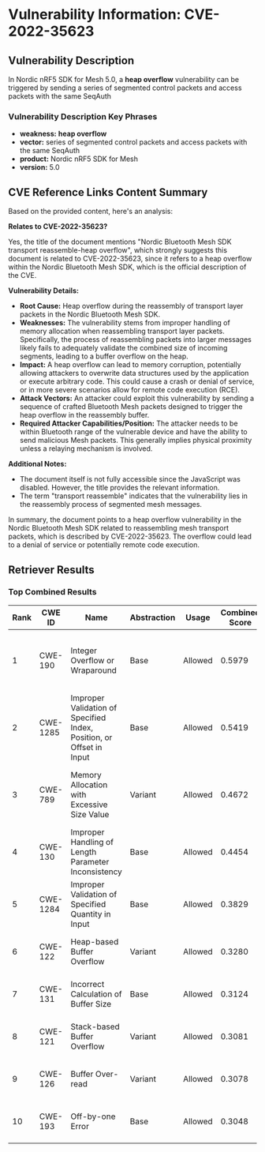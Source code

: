 # Vulnerability Information: CVE-2022-35623

## Vulnerability Description
In Nordic nRF5 SDK for Mesh 5.0, a **heap overflow** vulnerability can be triggered by sending a series of segmented control packets and access packets with the same SeqAuth

### Vulnerability Description Key Phrases
- **weakness:** **heap overflow**
- **vector:** series of segmented control packets and access packets with the same SeqAuth
- **product:** Nordic nRF5 SDK for Mesh
- **version:** 5.0

## CVE Reference Links Content Summary
Based on the provided content, here's an analysis:

**Relates to CVE-2022-35623?**

Yes, the title of the document mentions "Nordic Bluetooth Mesh SDK transport reassemble-heap overflow", which strongly suggests this document is related to CVE-2022-35623, since it refers to a heap overflow within the Nordic Bluetooth Mesh SDK, which is the official description of the CVE.

**Vulnerability Details:**

*   **Root Cause:** Heap overflow during the reassembly of transport layer packets in the Nordic Bluetooth Mesh SDK.
*   **Weaknesses:** The vulnerability stems from improper handling of memory allocation when reassembling transport layer packets. Specifically, the process of reassembling packets into larger messages likely fails to adequately validate the combined size of incoming segments, leading to a buffer overflow on the heap.
*   **Impact:** A heap overflow can lead to memory corruption, potentially allowing attackers to overwrite data structures used by the application or execute arbitrary code. This could cause a crash or denial of service, or in more severe scenarios allow for remote code execution (RCE).
*   **Attack Vectors:** An attacker could exploit this vulnerability by sending a sequence of crafted Bluetooth Mesh packets designed to trigger the heap overflow in the reassembly buffer.
*   **Required Attacker Capabilities/Position:** The attacker needs to be within Bluetooth range of the vulnerable device and have the ability to send malicious Mesh packets. This generally implies physical proximity unless a relaying mechanism is involved.

**Additional Notes:**

*   The document itself is not fully accessible since the JavaScript was disabled. However, the title provides the relevant information.
*   The term "transport reassemble" indicates that the vulnerability lies in the reassembly process of segmented mesh messages.

In summary, the document points to a heap overflow vulnerability in the Nordic Bluetooth Mesh SDK related to reassembling mesh transport packets, which is described by CVE-2022-35623. The overflow could lead to a denial of service or potentially remote code execution.

## Retriever Results

### Top Combined Results

| Rank | CWE ID | Name | Abstraction | Usage | Combined Score | Retrievers | Individual Scores |
|------|--------|------|-------------|-------|---------------|------------|-------------------|
| 1 | CWE-190 | Integer Overflow or Wraparound | Base | Allowed | 0.5979 | dense, sparse, graph | dense: 0.499, sparse: 0.152, graph: 0.731 |
| 2 | CWE-1285 | Improper Validation of Specified Index, Position, or Offset in Input | Base | Allowed | 0.5419 | dense, sparse, graph | dense: 0.507, sparse: 0.141, graph: 0.580 |
| 3 | CWE-789 | Memory Allocation with Excessive Size Value | Variant | Allowed | 0.4672 | dense, sparse, graph | dense: 0.477, sparse: 0.147, graph: 0.513 |
| 4 | CWE-130 | Improper Handling of Length Parameter Inconsistency | Base | Allowed | 0.4454 | sparse, graph | sparse: 0.154, graph: 1.000 |
| 5 | CWE-1284 | Improper Validation of Specified Quantity in Input | Base | Allowed | 0.3829 | sparse, graph | sparse: 0.149, graph: 0.832 |
| 6 | CWE-122 | Heap-based Buffer Overflow | Variant | Allowed | 0.3280 | dense, sparse | dense: 0.513, sparse: 0.173 |
| 7 | CWE-131 | Incorrect Calculation of Buffer Size | Base | Allowed | 0.3124 | dense, sparse | dense: 0.474, sparse: 0.132 |
| 8 | CWE-121 | Stack-based Buffer Overflow | Variant | Allowed | 0.3081 | dense, sparse | dense: 0.501, sparse: 0.145 |
| 9 | CWE-126 | Buffer Over-read | Variant | Allowed | 0.3078 | dense, sparse | dense: 0.495, sparse: 0.150 |
| 10 | CWE-193 | Off-by-one Error | Base | Allowed | 0.3048 | sparse, graph | sparse: 0.138, graph: 0.631 |

